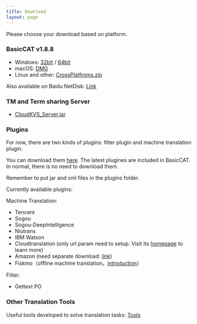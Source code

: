 ```yaml
---
title: Download
layout: page
---
```


Please choose your download based on platform.

### BasicCAT v1.8.8

* Windows: [32bit](https://github.com/xulihang/BasicCAT/releases/download/v1.8.8/BasicCAT-windows-x86.exe) /  [64bit](https://github.com/xulihang/BasicCAT/releases/download/v1.8.8/BasicCAT-windows-x64.exe)
* macOS:  [DMG](https://github.com/xulihang/BasicCAT/releases/download/v1.8.8/BasicCAT_mac.dmg)
* Linux and other:  [CrossPlatfroms.zip](https://github.com/xulihang/BasicCAT/releases/download/v1.8.8/BasicCAT-crossplatforms.zip)

Also available on Baidu NetDisk: [Link](https://pan.baidu.com/s/1HmD4pJ9hIYyK9bnqINtoFQ)


### TM and Term sharing Server

*  [CloudKVS_Server.jar](https://github.com/xulihang/BasicCAT/releases/download/v1.2-beta2/CloudKVS_Server.jar)


### Plugins

For now, there are two kinds of plugins: filter plugin and machine translation plugin.

You can download them [here](https://github.com/xulihang/BasicCAT/releases/download/plugins/all_plugins.zip). The latest plugines are included in BasicCAT. In normal, there is no need to download them.

Remember to put jar and xml files in the plugins folder.

Currently available plugins:

Machine Translation:

* Tencent 
* Sogou
* Sogou-DeepIntelligence
* Niutrans
* IBM Watson
* Cloudtranslation (only url param need to setup. Visit its [homepage](https://cloudtranslation.com/static/api_en.html) to learn more)
* Amazon (need separate download: [link](https://github.com/xulihang/BasicCAT/releases/download/plugins/amazon.zip))
* Fiskmo（offline machine translation，[introduction](/offline-machine-translation)）


Filter:

* Gettext PO

### Other Translation Tools

Useful tools developed to solve translation tasks: [Tools](/tools/)

